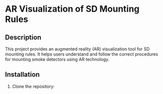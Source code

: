 # AR Visualization of SD Mounting Rules

## Description
This project provides an augmented reality (AR) visualization tool for SD mounting rules. It helps users understand and follow the correct procedures for mounting smoke detectors using AR technology.

## Installation
1. Clone the repository:
    